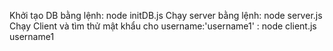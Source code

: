 Khởi tạo DB bằng lệnh:  node initDB.js
Chạy server bằng lệnh: node server.js
Chạy Client và tìm thử mật khẩu cho username:'username1' : node client.js username1 
